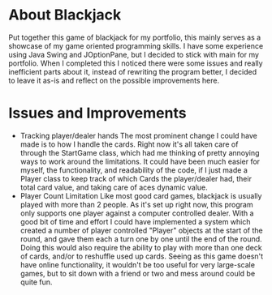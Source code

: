 # About Blackjack
Put together this game of blackjack for my portfolio, this mainly serves as a showcase of my game oriented programming skills. I have some experience using Java Swing and JOptionPane, but I decided to stick with main for my portfolio. When I completed this I noticed there were some issues and really inefficient parts about it, instead of rewriting the program better, I decided to leave it as-is and reflect on the possible improvements here. 
# Issues and Improvements
- Tracking player/dealer hands
The most prominent change I could have made is to how I handle the cards. Right now it's all taken care of through the StartGame class, which had me thinking of pretty annoying ways to work around the limitations. It could have been much easier for myself, the functionality, and readability of the code, if I just made a Player class to keep track of which Cards the player/dealer had, their total card value, and taking care of aces dynamic value.
- Player Count Limitation
Like most good card games, blackjack is usually played with more than 2 people. As it's set up right now, this program only supports one player against a computer controlled dealer. With a good bit of time and effort I could have implemented a system which created a number of player controlled "Player" objects at the start of the round, and gave them each a turn one by one until the end of the round. Doing this would also require the ability to play with more than one deck of cards, and/or to reshuffle used up cards. Seeing as this game doesn't have online functionality, it wouldn't be too useful for very large-scale games, but to sit down with a friend or two and mess around could be quite fun.
